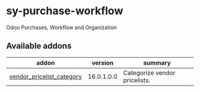 # sy-purchase-workflow
Odoo Purchases, Workflow and Organization

[//]: # (addons)

Available addons
----------------
addon | version | summary
--- | --- | ---
[vendor_pricelist_category](vendor_pricelist_category/) | 16.0.1.0.0 | Categorize vendor pricelists.

[//]: # (end addons)
